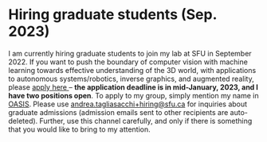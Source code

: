 # Hiring graduate students (Sep. 2023)
I am currently hiring graduate students to join my lab at SFU in September 2022. If you want to push the boundary of computer vision with machine learning towards effective understanding of the 3D world, with applications to autonomous systems/robotics, inverse graphics, and augmented reality, please <a href="http://www.sfu.ca/computing/prospective-students/graduate-students/admissions.html"> apply here </a> – **the application deadline is in mid-January, 2023, and I have two positions open**. To apply to my group, simply mention my name in [OASIS](https://www.sfu.ca/gradstudies/apply/applying/process.html).
Please use <a href = "mailto:andrea.tagliasacchi+hiring@sfu.ca">andrea.tagliasacchi+hiring@sfu.ca</a> for inquiries about graduate admissions (admission emails sent to other recipients are auto-deleted). Further, use this channel carefully, and only if there is something that you would like to bring to my attention.
